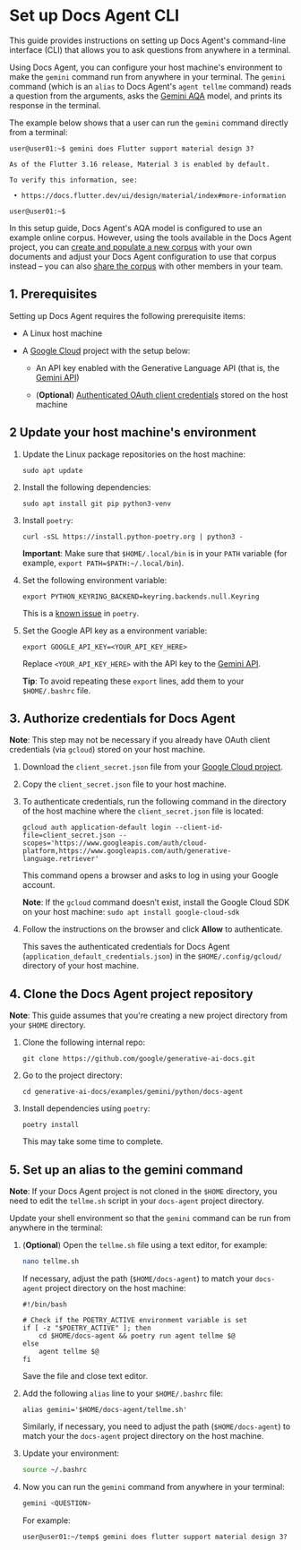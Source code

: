 # Set up Docs Agent CLI

This guide provides instructions on setting up Docs Agent's command-line
interface (CLI) that allows you to ask questions from anywhere in a terminal.

Using Docs Agent, you can configure your host machine's environment to make
the `gemini` command run from anywhere in your terminal. The `gemini` command
(which is an `alias` to Docs Agent's `agent tellme` command) reads a question
from the arguments, asks the [Gemini AQA][gemini-aqa] model, and prints its
response in the terminal.

The example below shows that a user can run the `gemini` command directly
from a terminal:

```
user@user01:~$ gemini does Flutter support material design 3?

As of the Flutter 3.16 release, Material 3 is enabled by default.

To verify this information, see:

 • https://docs.flutter.dev/ui/design/material/index#more-information

user@user01:~$
```

In this setup guide, Docs Agent's AQA model is configured to use an example
online corpus. However, using the tools available in the Docs Agent project,
you can [create and populate a new corpus][populate-corpus] with your own
documents and adjust your Docs Agent configuration to use that corpus
instead – you can also [share the corpus][share-corpus] with other members
in your team.

## 1. Prerequisites

Setting up Docs Agent requires the following prerequisite items:

- A Linux host machine

- A [Google Cloud][google-cloud] project with the setup below:

  - An API key enabled with the Generative Language API (that is,
    the [Gemini API][genai-doc-site])

  - (**Optional**) [Authenticated OAuth client credentials][oauth-client]
    stored on the host machine

## 2 Update your host machine's environment

1. Update the Linux package repositories on the host machine:

   ```posix-terminal
   sudo apt update
   ```

2. Install the following dependencies:

   ```posix-terminal
   sudo apt install git pip python3-venv
   ```

3. Install `poetry`:

   ```posix-terminal
   curl -sSL https://install.python-poetry.org | python3 -
   ```

   **Important**: Make sure that `$HOME/.local/bin` is in your `PATH` variable
   (for example, `export PATH=$PATH:~/.local/bin`).

4. Set the following environment variable:

   ```posix-terminal
   export PYTHON_KEYRING_BACKEND=keyring.backends.null.Keyring
   ```

   This is a [known issue][poetry-known-issue] in `poetry`.

5. Set the Google API key as a environment variable:

   ```
   export GOOGLE_API_KEY=<YOUR_API_KEY_HERE>
   ```

   Replace `<YOUR_API_KEY_HERE>` with the API key to the
   [Gemini API][genai-doc-site].

   **Tip**: To avoid repeating these `export` lines, add them to your
   `$HOME/.bashrc` file.

## 3. Authorize credentials for Docs Agent

**Note**: This step may not be necessary if you already have OAuth client
credentials (via `gcloud`) stored on your host machine.

1. Download the `client_secret.json` file from your
   [Google Cloud project][authorize-credentials].

2. Copy the `client_secret.json` file to your host machine.

3. To authenticate credentials, run the following command in the directory of
   the host machine where the `client_secret.json` file is located:

   ```
   gcloud auth application-default login --client-id-file=client_secret.json --scopes='https://www.googleapis.com/auth/cloud-platform,https://www.googleapis.com/auth/generative-language.retriever'
   ```

   This command opens a browser and asks to log in using your Google account.

   **Note**: If the `gcloud` command doesn’t exist, install the Google Cloud SDK
   on your host machine: `sudo apt install google-cloud-sdk`

4. Follow the instructions on the browser and click **Allow** to authenticate.

   This saves the authenticated credentials for Docs Agent
   (`application_default_credentials.json`) in the `$HOME/.config/gcloud/`
   directory of your host machine.

## 4. Clone the Docs Agent project repository

**Note**: This guide assumes that you're creating a new project directory
from your `$HOME` directory.

1. Clone the following internal repo:

   ```posix-terminal
   git clone https://github.com/google/generative-ai-docs.git
   ```

2. Go to the project directory:

   ```posix-terminal
   cd generative-ai-docs/examples/gemini/python/docs-agent
   ```

3. Install dependencies using `poetry`:

   ```posix-terminal
   poetry install
   ```

   This may take some time to complete.

## 5. Set up an alias to the gemini command

**Note**: If your Docs Agent project is not cloned in the `$HOME` directory,
you need to edit the `tellme.sh` script in your `docs-agent` project directory.

Update your shell environment so that the `gemini` command can be run
from anywhere in the terminal:

1. (**Optional**) Open the `tellme.sh` file using a text editor, for example:

   ```sh
   nano tellme.sh
   ```

   If necessary, adjust the path (`$HOME/docs-agent`) to match your
   `docs-agent` project directory on the host machine:

   ```
   #!/bin/bash

   # Check if the POETRY_ACTIVE environment variable is set
   if [ -z "$POETRY_ACTIVE" ]; then
       cd $HOME/docs-agent && poetry run agent tellme $@
   else
       agent tellme $@
   fi
   ```

   Save the file and close text editor.

2. Add the following `alias` line to your `$HOME/.bashrc` file:

   ```
   alias gemini='$HOME/docs-agent/tellme.sh'
   ```

   Similarly, if necessary, you need to adjust the path
  (`$HOME/docs-agent`) to match your the `docs-agent` project directory
   on the host machine.

3. Update your environment:

   ```sh
   source ~/.bashrc
   ```

4. Now you can run the `gemini` command from anywhere in your terminal:

   ```sh
   gemini <QUESTION>
   ```

   For example:

   ```
   user@user01:~/temp$ gemini does flutter support material design 3?
   ```

<!-- Reference links -->

[gemini-aqa]: https://ai.google.dev/docs/semantic_retriever
[populate-corpus]: ../preprocess/README.md
[share-corpus]: https://ai.google.dev/docs/semantic_retriever#share_the_corpus
[google-cloud]: https://console.cloud.google.com/
[oauth-client]: https://ai.google.dev/docs/oauth_quickstart#set-cloud
[authorize-credentials]: https://ai.google.dev/docs/oauth_quickstart#authorize-credentials
[poetry-known-issue]: https://github.com/python-poetry/poetry/issues/1917
[genai-doc-site]: https://ai.google.dev/docs/gemini_api_overview
